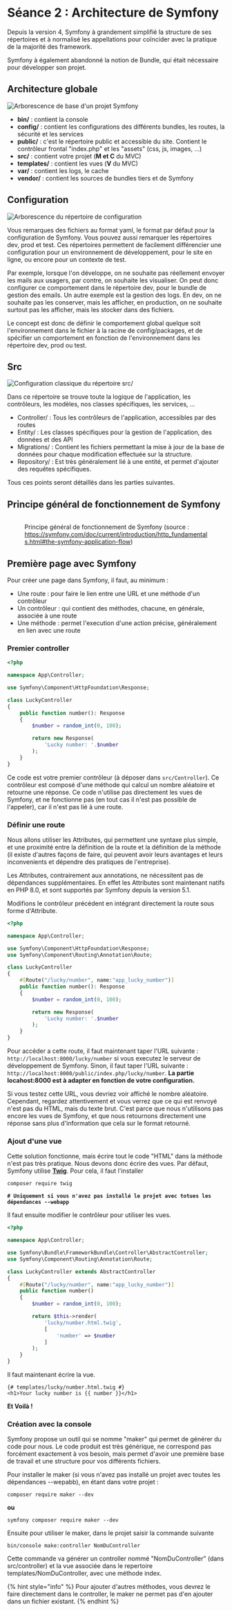 # Séance 2 : Architecture de Symfony

Depuis la version 4, Symfony à grandement simplifié la structure de ses répertoires et à normalisé les appellations pour coïncider avec la pratique de la majorité des framework.

Symfony à également abandonné la notion de Bundle, qui était nécessaire pour développer son projet.

## Architecture globale

![Arborescence de base d'un projet Symfony](../.gitbook/assets/arbo1.png)

* **bin/** : contient la console
* **config/** : contient les configurations des différents bundles, les routes, la sécurité et les services
* **public/** : c'est le répertoire public et accessible du site. Contient le contrôleur frontal "index.php" et les "assets" (css, js, images, ...)
* **src/** : contient votre projet (**M et C** du MVC)
* **templates/** : contient les vues (**V** du MVC)
* **var/** : contient les logs, le cache
* **vendor/** : contient les sources de bundles tiers et de Symfony

## Configuration

![Arborescence du répertoire de configuration](../.gitbook/assets/arbo-config.png)

Vous remarques des fichiers au format yaml, le format par défaut pour la configuration de Symfony. Vous pouvez aussi remarquer les répertoires dev, prod et test. Ces répertoires permettent de facilement différencier une configuration pour un environnement de développement, pour le site en ligne, ou encore pour un contexte de test.

Par exemple, lorsque l'on développe, on ne souhaite pas réellement envoyer les mails aux usagers, par contre, on souhaite les visualiser. On peut donc configurer ce comportement dans le répertoire dev, pour le bundle de gestion des emails. Un autre exemple est la gestion des logs. En dev, on ne souhaite pas les conserver, mais les afficher, en production, on ne souhaite surtout pas les afficher, mais les stocker dans des fichiers.

Le concept est donc de définir le comportement global quelque soit l'environnement dans le fichier à la racine de config/packages, et de spécifier un comportement en fonction de l'environnement dans les répertoire dev, prod ou test.

## Src

![Configuration classique du répertoire src/](../.gitbook/assets/arbo-src.png)

Dans ce répertoire se trouve toute la logique de l'application, les contrôleurs, les modèles, nos classes spécifiques, les services, ...

* Controller/ : Tous les contrôleurs de l'application, accessibles par des routes
* Entity/ : Les classes spécifiques pour la gestion de l'application, des données et des API
* Migrations/ : Contient les fichiers permettant la mise à jour de la base de données pour chaque modification effectuée sur la structure.
* Repository/ : Est très généralement lié à une entité, et permet d'ajouter des requêtes spécifiques.

Tous ces points seront détaillés dans les parties suivantes.

## Principe général de fonctionnement de Symfony

<figure><img src="../.gitbook/assets/Capture d’écran 2023-09-05 à 21.54.00.png" alt=""><figcaption><p>Principe général de fonctionnement de Symfony (source : <a href="https://symfony.com/doc/current/introduction/http_fundamentals.html#the-symfony-application-flow">https://symfony.com/doc/current/introduction/http_fundamentals.html#the-symfony-application-flow</a>)</p></figcaption></figure>

## Première page avec Symfony

Pour créer une page dans Symfony, il faut, au minimum :

* Une route : pour faire le lien entre une URL et une méthode d'un contrôleur
* Un contrôleur : qui contient des méthodes, chacune, en générale, associée à une route
* Une méthode : permet l'execution d'une action précise, généralement en lien avec une route

### Premier controller

```php
<?php

namespace App\Controller;

use Symfony\Component\HttpFoundation\Response;

class LuckyController
{
    public function number(): Response
    {
        $number = random_int(0, 100);

        return new Response(
            'Lucky number: '.$number
        );
    }
}
```

Ce code est votre premier contrôleur (à déposer dans `src/Controller`). Ce contrôleur est composé d'une méthode qui calcul un nombre aléatoire et retourne une réponse. Ce code n'utilise pas directement les vues de Symfony, et ne fonctionne pas (en tout cas il n'est pas possible de l'appeler), car il n'est pas lié à une route.

### Définir une route

Nous allons utiliser les Attributes, qui permettent une syntaxe plus simple, et une proximité entre la définition de la route et la définition de la méthode (il existe d'autres façons de faire, qui peuvent avoir leurs avantages et leurs inconvenients et dépendre des pratiques de l'entreprise).

Les Attributes, contrairement aux annotations, ne nécessitent pas de dépendances supplémentaires. En effet les Attributes sont maintenant natifs en PHP 8.0, et sont supportés par Symfony depuis la version 5.1.

Modifions le contrôleur précédent en intégrant directement la route sous forme d'Attribute.

```php
<?php

namespace App\Controller;

use Symfony\Component\HttpFoundation\Response;
use Symfony\Component\Routing\Annotation\Route;

class LuckyController
{
    #[Route("/lucky/number", name:"app_lucky_number")]
    public function number(): Response
    {
        $number = random_int(0, 100);

        return new Response(
            'Lucky number: '.$number
        );
    }
}
```

Pour accéder a cette route, il faut maintenant taper l'URL suivante : `http://localhost:8000/lucky/number` si vous executez le serveur de développement de Symfony. Sinon, il faut taper l'URL suivante : `http://localhost:8000/public/index.php/lucky/number`. **La partie locahost:8000 est à adapter en fonction de votre configuration.**

Si vous testez cette URL, vous devriez voir affiché le nombre aléatoire. Cependant, regardez attentivement et vous verrez que ce qui est renvoyé n'est pas du HTML, mais du texte brut. C'est parce que nous n'utilisons pas encore les vues de Symfony, et que nous retournons directement une réponse sans plus d'information que cela sur le format retourné.

### Ajout d'une vue

Cette solution fonctionne, mais écrire tout le code "HTML" dans la méthode n'est pas très pratique. Nous devons donc écrire des vues. Par défaut, Symfony utilise [**Twig**](https://twig.symfony.com/). Pour cela, il faut l'installer

```bash
composer require twig
```

<pre data-overflow="wrap"><code><strong># Uniquement si vous n'avez pas installé le projet avec totues les dépendances --webapp</strong></code></pre>

Il faut ensuite modifier le contrôleur pour utiliser les vues.

```php
<?php

namespace App\Controller;

use Symfony\Bundle\FrameworkBundle\Controller\AbstractController;
use Symfony\Component\Routing\Annotation\Route;

class LuckyController extends AbstractController
{
    #[Route("/lucky/number", name:"app_lucky_number")]
    public function number()
    {
        $number = random_int(0, 100);

        return $this->render(
            'lucky/number.html.twig',
            [
                'number' => $number
            ]
        );
    }
}
```

Il faut maintenant écrire la vue.

```twig
{# templates/lucky/number.html.twig #}
<h1>Your lucky number is {{ number }}</h1>
```

**Et Voilà !**

### **Création avec la console**

Symfony propose un outil qui se nomme "maker" qui permet de générer du code pour nous. Le code produit est très générique, ne correspond pas forcément exactement à vos besoin, mais permet d'avoir une première base de travail et une structure pour vos différents fichiers.

Pour installer le maker (si vous n'avez pas installé un projet avec toutes les dépendances --wepabb), en étant dans votre projet :

`composer require maker --dev`

**ou**

`symfony composer require maker --dev`

Ensuite pour utiliser le maker, dans le projet saisir la commande suivante

`bin/console make:controller NomDuController`

Cette commande va générer un controller nommé "NomDuController" (dans src/controller) et la vue associée dans le repertoire templates/NomDuController, avec une méthode index.

{% hint style="info" %}
Pour ajouter d'autres méthodes, vous devrez le faire directement dans le controller, le maker ne permet pas d'en ajouter dans un fichier existant.
{% endhint %}
